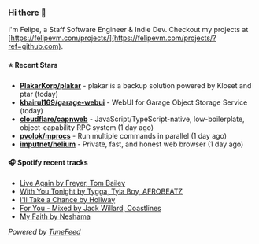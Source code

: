 ### Hi there 👋

I'm Felipe, a Staff Software Engineer & Indie Dev. Checkout my projects at [https://felipevm.com/projects/](https://felipevm.com/projects/?ref=github.com).

#### ⭐ Recent Stars
- **[PlakarKorp/plakar](https://github.com/PlakarKorp/plakar)** - plakar is a backup solution powered by Kloset and ptar (today)
- **[khairul169/garage-webui](https://github.com/khairul169/garage-webui)** - WebUI for Garage Object Storage Service (today)
- **[cloudflare/capnweb](https://github.com/cloudflare/capnweb)** - JavaScript/TypeScript-native, low-boilerplate, object-capability RPC system (1 day ago)
- **[pvolok/mprocs](https://github.com/pvolok/mprocs)** - Run multiple commands in parallel (1 day ago)
- **[imputnet/helium](https://github.com/imputnet/helium)** - Private, fast, and honest web browser (1 day ago)

#### 🎧 Spotify recent tracks
- [Live Again by Freyer, Tom Bailey](https://open.spotify.com/track/0043P7bYcwUB3y6af6as94)
- [With You Tonight by Tygga, Tyla Boy, AFROBEATZ](https://open.spotify.com/track/3q9HeXQ5JuhkMbrGApm36d)
- [I&#39;ll Take a Chance by Hollway](https://open.spotify.com/track/0HIvaq0mqvptcgR7frWXWB)
- [For You - Mixed by Jack Willard, Coastlines](https://open.spotify.com/track/3MKNkQGcXahv44HtItYpqE)
- [My Faith by Neshama](https://open.spotify.com/track/0znRdWqp1mn2kPIOHCtBF9)

_Powered by [TuneFeed](https://tunefeed.app?ref=github.com)_
